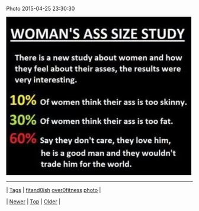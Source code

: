 <!--
title: Photo 2015-04-25 23
date: 2020-06-28T15:27:00.075Z
tags: fitand0ish, over0fitness, photo
-->


Photo 2015-04-25 23:30:30

![](117376075774-0.jpg)

<!--BOTTOM-POST-NAVIGATION-->
---

| [Tags](tags.md) | [fitand0ish](tag-fitand0ish.md) [over0fitness](tag-over0fitness.md) [photo](tag-photo.md) |

| [Newer](117375458149.md) | [Top](index.md) | [Older](117377527324.md) |